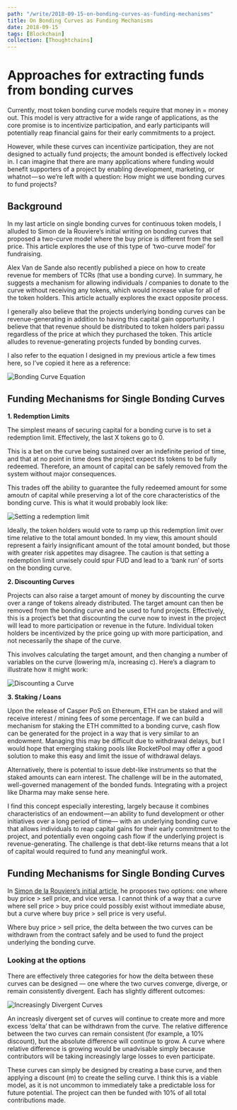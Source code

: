 ```yaml
---
path: "/write/2018-09-15-on-bonding-curves-as-funding-mechanisms"
title: On Bonding Curves as Funding Mechanisms
date: 2018-09-15
tags: [Blockchain]
collection: [Thoughtchains]
---
```


# Approaches for extracting funds from bonding curves

Currently, most token bonding curve models require that money in = money out. This model is very attractive for a wide range of applications, as the core promise is to incentivize participation, and early participants will potentially reap financial gains for their early commitments to a project.

However, while these curves can incentivize participation, they are not designed to actually fund projects; the amount bonded is effectively locked in. I can imagine that there are many applications where funding would benefit supporters of a project by enabling development, marketing, or whatnot — so we’re left with a question: How might we use bonding curves to fund projects?

## Background

In my last article on single bonding curves for continuous token models, I alluded to Simon de la Rouviere’s initial writing on bonding curves that proposed a two-curve model where the buy price is different from the sell price. This article explores the use of this type of ‘two-curve model’ for fundraising.

Alex Van de Sande also recently published a piece on how to create revenue for members of TCRs (that use a bonding curve). In summary, he suggests a mechanism for allowing individuals / companies to donate to the curve without receiving any tokens, which would increase value for all of the token holders. This article actually explores the exact opposite process.

I generally also believe that the projects underlying bonding curves can be revenue-generating in addition to having this capital gain opportunity. I believe that that revenue should be distributed to token holders pari passu regardless of the price at which they purchased the token. This article alludes to revenue-generating projects funded by bonding curves.

I also refer to the equation I designed in my previous article a few times here, so I’ve copied it here as a reference:

![Bonding Curve Equation](./img/bonding-curve-equation.webp)

## Funding Mechanisms for Single Bonding Curves

**1. Redemption Limits**

The simplest means of securing capital for a bonding curve is to set a redemption limit. Effectively, the last X tokens go to 0.

This is a bet on the curve being sustained over an indefinite period of time, and that at no point in time does the project expect its tokens to be fully redeemed. Therefore, an amount of capital can be safely removed from the system without major consequences.

This trades off the ability to guarantee the fully redeemed amount for some amoutn of capital while preserving a lot of the core characteristics of the bonding curve. This is what it would probably look like:

![Setting a redemption limit](./img/redemption-limit.webp)

Ideally, the token holders would vote to ramp up this redemption limit over time relative to the total amount bonded. In my view, this amount should represent a fairly insignificant amount of the total amount bonded, but those with greater risk appetites may disagree. The caution is that setting a redemption limit unwisely could spur FUD and lead to a ‘bank run’ of sorts on the bonding curve.

**2. Discounting Curves**

Projects can also raise a target amount of money by discounting the curve over a range of tokens already distributed. The target amount can then be removed from the bonding curve and be used to fund projects. Effectively, this is a project’s bet that discounting the curve now to invest in the project will lead to more participation or revenue in the future. Individual token holders be incentivized by the price going up with more participation, and not necessarily the shape of the curve.

This involves calculating the target amount, and then changing a number of variables on the curve (lowering m/a, increasing c). Here’s a diagram to illustrate how it might work:

![Discounting a Curve](./img/discounting-curves.webp)

**3. Staking / Loans**

Upon the release of Casper PoS on Ethereum, ETH can be staked and will receive interest / mining fees of some percentage. If we can build a mechanism for staking the ETH committed to a bonding curve, cash flow can be generated for the project in a way that is very similar to an endowment. Managing this may be difficult due to withdrawal delays, but I would hope that emerging staking pools like RocketPool may offer a good solution to make this easy and limit the issue of withdrawal delays.

Alternatively, there is potential to issue debt-like instruments so that the staked amounts can earn interest. The challenge will be in the automated, well-governed management of the bonded funds. Integrating with a project like Dharma may make sense here.

I find this concept especially interesting, largely because it combines characteristics of an endowment — an ability to fund development or other initiatives over a long period of time— with an underlying bonding curve that allows individuals to reap capital gains for their early commitment to the project, and potentially even ongoing cash flow if the underlying project is revenue-generating. The challenge is that debt-like returns means that a lot of capital would required to fund any meaningful work.

## Funding Mechanisms for Single Bonding Curves

In [Simon de la Rouviere’s initial article](https://medium.com/u/9afbf877fa2f), he proposes two options: one where buy price > sell price, and vice versa. I cannot think of a way that a curve where sell price > buy price could possibly exist without immediate abuse, but a curve where buy price > sell price is very useful.

Where buy price > sell price, the delta between the two curves can be withdrawn from the contract safely and be used to fund the project underlying the bonding curve.

### Looking at the options

There are effectively three categories for how the delta between these curves can be designed — one where the two curves converge, diverge, or remain consistently divergent. Each has slightly different outcomes:

![Increasingly Divergent Curves](./img/increasingly-diverent-curves.webp)

An increasly divergent set of curves will continue to create more and more excess ‘delta’ that can be withdrawn from the curve. The relative difference between the two curves can remain consistent (for example, a 10% discount), but the absolute difference will continue to grow. A curve where relative difference is growing would be unadvisable simply because contributors will be taking increasingly large losses to even participate.

These curves can simply be designed by creating a base curve, and then applying a discount (m) to create the selling curve. I think this is a viable model, as it is not uncommon to immediately take a predictable loss for future potential. The project can then be funded with 10% of all total contributions made.
